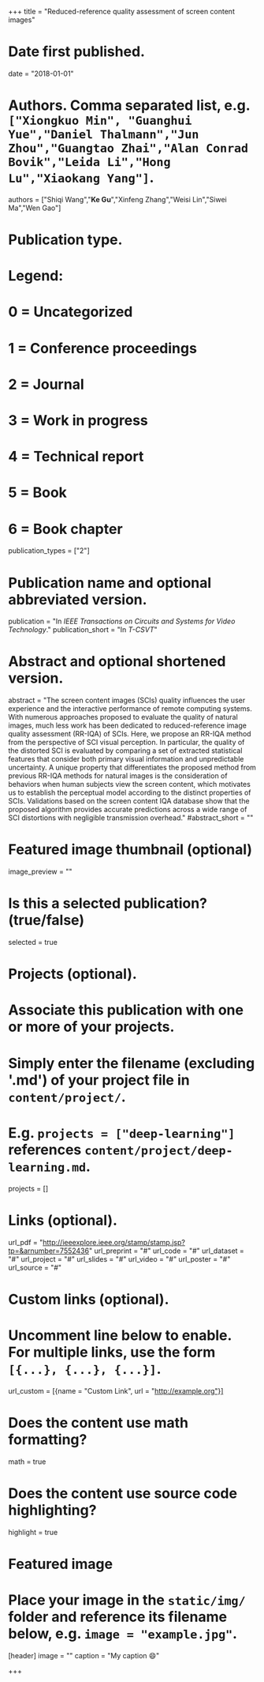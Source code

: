 +++
title = "Reduced-reference quality assessment of screen content images"

# Date first published.
date = "2018-01-01"

# Authors. Comma separated list, e.g. `["Xiongkuo Min", "Guanghui Yue","Daniel Thalmann","Jun Zhou","Guangtao Zhai","Alan Conrad Bovik","Leida Li","Hong Lu","Xiaokang Yang"]`.
authors = ["Shiqi Wang","**Ke Gu**","Xinfeng Zhang","Weisi Lin","Siwei Ma","Wen Gao"]
# Publication type.
# Legend:
# 0 = Uncategorized
# 1 = Conference proceedings
# 2 = Journal
# 3 = Work in progress
# 4 = Technical report
# 5 = Book
# 6 = Book chapter
publication_types = ["2"]

# Publication name and optional abbreviated version.
publication = "In *IEEE Transactions on Circuits and Systems for Video Technology*."
publication_short = "In *T-CSVT*"

# Abstract and optional shortened version.
abstract = "The screen content images (SCIs) quality influences the user experience and the interactive performance of remote computing systems. With numerous approaches proposed to evaluate the quality of natural images, much less work has been dedicated to reduced-reference image quality assessment (RR-IQA) of SCIs. Here, we propose an RR-IQA method from the perspective of SCI visual perception. In particular, the quality of the distorted SCI is evaluated by comparing a set of extracted statistical features that consider both primary visual information and unpredictable uncertainty. A unique property that differentiates the proposed method from previous RR-IQA methods for natural images is the consideration of behaviors when human subjects view the screen content, which motivates us to establish the perceptual model according to the distinct properties of SCIs. Validations based on the screen content IQA database show that the proposed algorithm provides accurate predictions across a wide range of SCI distortions with negligible transmission overhead."
#abstract_short = ""

# Featured image thumbnail (optional)
image_preview = ""

# Is this a selected publication? (true/false)
selected = true

# Projects (optional).
#   Associate this publication with one or more of your projects.
#   Simply enter the filename (excluding '.md') of your project file in `content/project/`.
#   E.g. `projects = ["deep-learning"]` references `content/project/deep-learning.md`.
projects = []

# Links (optional).
url_pdf = "http://ieeexplore.ieee.org/stamp/stamp.jsp?tp=&arnumber=7552436"
url_preprint = "#"
url_code = "#"
url_dataset = "#"
url_project = "#"
url_slides = "#"
url_video = "#"
url_poster = "#"
url_source = "#"

# Custom links (optional).
#   Uncomment line below to enable. For multiple links, use the form `[{...}, {...}, {...}]`.
 url_custom = [{name = "Custom Link", url = "http://example.org"}]

# Does the content use math formatting?
math = true

# Does the content use source code highlighting?
highlight = true

# Featured image
# Place your image in the `static/img/` folder and reference its filename below, e.g. `image = "example.jpg"`.
[header]
image = ""
caption = "My caption 😄"

+++
